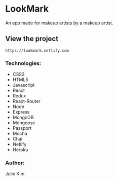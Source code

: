 # LookMark

An app made for makeup artists by a makeup artist.  

## View the project 
```
https://lookmark.netlify.com
```

### Technologies: 
- CSS3
- HTML5 
- Javascript 
- React
- Redux
- React-Router
- Node
- Express
- MongoDB
- Mongoose
- Passport
- Mocha
- Chai 
- Netlify
- Heroku 

### Author: 
Julie Kim





